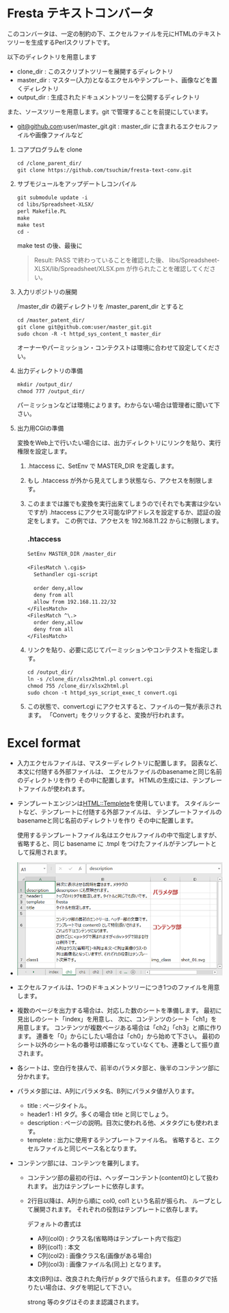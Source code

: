 # Fresta テキストコンバータ
このコンバータは、一定の制約の下、エクセルファイルを元にHTMLのテキストツリーを生成するPerlスクリプトです。

以下のディレクトリを用意します
- clone_dir : このスクリプトツリーを展開するディレクトリ
- master_dir : マスター(入力)となるエクセルやテンプレート、画像などを置くディレクトリ
- output_dir : 生成されたドキュメントツリーを公開するディレクトリ


また、ソースツリーを用意します。git で管理することを前提にしています。
- git@github.com:user/master_git.git : master_dir に含まれるエクセルファイルや画像ファイルなど

1. コアプログラムを clone
   ~~~
   cd /clone_parent_dir/
   git clone https://github.com/tsuchim/fresta-text-conv.git
   ~~~

1. サブモジュールをアップデートしコンパイル
   ~~~
   git submodule update -i
   cd libs/Spreadsheet-XLSX/
   perl Makefile.PL
   make
   make test
   cd -
   ~~~
   make test の後、最後に
   > Result: PASS
   で終わっていることを確認した後、
   > libs/Spreadsheet-XLSX/lib/Spreadsheet/XLSX.pm
   が作られたことを確認してください。


1. 入力リポジトリの展開

   /master_dir の親ディレクトリを /master_parent_dir とすると
   ~~~
   cd /master_patent_dir/
   git clone git@github.com:user/master_git.git
   sudo chcon -R -t httpd_sys_content_t master_dir
   ~~~
   オーナーやパーミッション・コンテクストは環境に合わせて設定してください。

1. 出力ディレクトリの準備
   ~~~
   mkdir /output_dir/
   chmod 777 /output_dir/
   ~~~
   パーミッションなどは環境によります。わからない場合は管理者に聞いて下さい。
   
1. 出力用CGIの準備

   変換をWeb上で行いたい場合には、出力ディレクトリにリンクを貼り、実行権限を設定します。
   1. .htaccess に、SetEnv で MASTER_DIR を定義します。
   1. もし .htaccess が外から見えてしまう状態なら、アクセスを制限します。
   1. このままでは誰でも変換を実行出来てしまうので(それでも実害は少ないですが)
      .htaccess にアクセス可能なIPアドレスを設定するか、認証の設定をします。
      この例では、アクセスを 192.168.11.22 からに制限します。
      
      ### .htaccess
      ~~~
      SetEnv MASTER_DIR /master_dir
      
      <FilesMatch \.cgi$>
        Sethandler cgi-script
      
        order deny,allow
        deny from all
        allow from 192.168.11.22/32
      </FilesMatch>
      <FilesMatch ^\.>
        order deny,allow
        deny from all
      </FilesMatch>
      ~~~

   1. リンクを貼り、必要に応じてパーミッションやコンテクストを指定します。
      ~~~
      cd /output_dir/
      ln -s /clone_dir/xlsx2html.pl convert.cgi
      chmod 755 /clone_dir/xlsx2html.pl
      sudo chcon -t httpd_sys_script_exec_t convert.cgi
      ~~~

   1. この状態で、convert.cgi にアクセスすると、ファイルの一覧が表示されます。
      「Convert」をクリックすると、変換が行われます。

# Excel format
- 入力エクセルファイルは、マスターディレクトリに配置します。
  図表など、本文に付随する外部ファイルは、
  エクセルファイルのbasenameと同じ名前のディレクトリを作り
  その中に配置します。
  HTMLの生成には、テンプレートファイルが使われます。

- テンプレートエンジンは[HTML::Templete](https://metacpan.org/pod/HTML::Template)を使用しています。
  スタイルシートなど、テンプレートに付随する外部ファイルは、
  テンプレートファイルのbasenameと同じ名前のディレクトリを作り
  その中に配置します。

  使用するテンプレートファイル名はエクセルファイルの中で指定しますが、
  省略すると、同じ basename に .tmpl をつけたファイルがテンプレートとして採用されます。

- <a href="doc/excel_sc_1.png"><img src="doc/excel_sc_1.png" alt="エクセルファイル見本"></a>
- エクセルファイルは、1つのドキュメントツリーにつき1つのファイルを用意します。

- 複数のページを出力する場合は、対応した数のシートを準備します。
  最初に見出しのシート「index」を用意し、
  次に、コンテンツのシート「ch1」を用意します。
  コンテンツが複数ページある場合は「ch2」「ch3」と順に作ります。
  連番を「0」からにしたい場合は「ch0」から始めて下さい。
  最初のシート以外のシート名の番号は順番になっていなくても、連番として振り直されます。

- 各シートは、空白行を挟んで、前半のパラメタ部と、後半のコンテンツ部に分かれます。

- パラメタ部には、A列にパラメタ名、B列にパラメタ値が入ります。
  - title : ページタイトル。
  - header1 : H1 タグ。多くの場合 title と同じでしょう。
  - description : ページの説明。目次に使われる他、メタタグにも使われます。
  - templete : 出力に使用するテンプレートファイル名。
    省略すると、エクセルファイルと同じベース名となります。

- コンテンツ部には、コンテンツを羅列します。
  - コンテンツ部の最初の行は、ヘッダーコンテント(content0)として扱われます。
    出力はテンプレートに依存します。
    
  - 2行目以降は、A列から順に col0, col1 という名前が振られ、
    ループとして展開されます。
    それぞれの役割はテンプレートに依存します。

    デフォルトの書式は
      - A列(col0) : クラス名(省略時はテンプレート内で指定)
      - B列(col1) : 本文
      - C列(col2) : 画像クラス名(画像がある場合)
      - D列(col3) : 画像ファイル名(同上)
    となります。

    本文(B列)は、改良された角行が p タグで括られます。
    任意のタグで括りたい場合は、タグを明記して下さい。

    strong 等のタグはそのまま認識されます。

